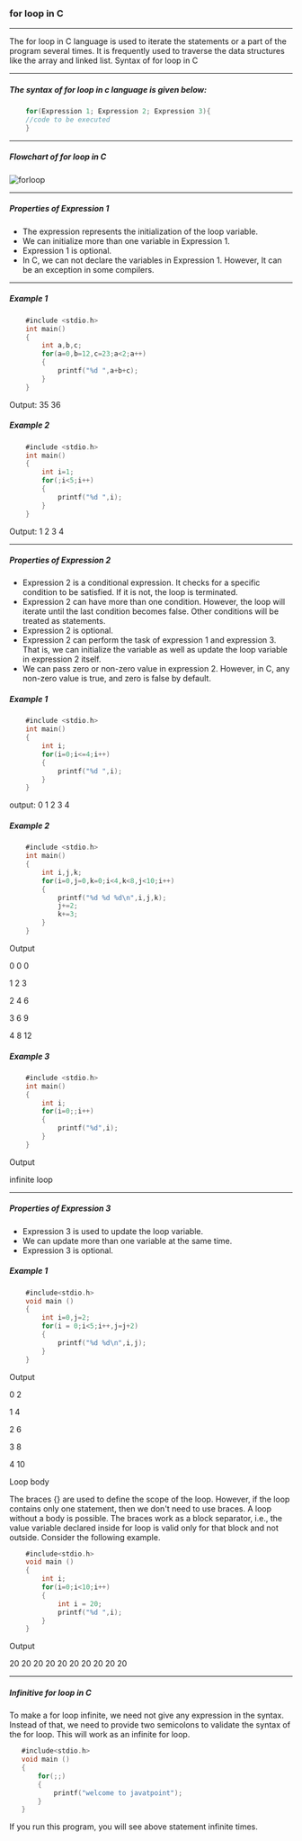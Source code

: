 ### for loop in C

------

The for loop in C language is used to iterate the statements or a part of the program several times. It is frequently used to traverse the data structures like the array and linked list.
Syntax of for loop in C

-------


##### The syntax of for loop in c language is given below:

```objectivec
    for(Expression 1; Expression 2; Expression 3){  
    //code to be executed  
    }  
```
--------


##### Flowchart of for loop in C

![forloop](https://static.javatpoint.com/cpages/images/forloop.png)

-----

##### Properties of Expression 1

   - The expression represents the initialization of the loop variable.
   - We can initialize more than one variable in Expression 1.
   - Expression 1 is optional.
   - In C, we can not declare the variables in Expression 1. However, It can be an exception in some compilers.

-------

##### Example 1
```objectivec
    #include <stdio.h>  
    int main()  
    {  
        int a,b,c;  
        for(a=0,b=12,c=23;a<2;a++)  
        {  
            printf("%d ",a+b+c);  
        }  
    }  
```
Output:
35 36

##### Example 2
```objectivec
    #include <stdio.h>  
    int main()  
    {  
        int i=1;  
        for(;i<5;i++)  
        {  
            printf("%d ",i);  
        }  
    }  
```

Output: 
1 2 3 4

------

##### Properties of Expression 2

   - Expression 2 is a conditional expression. It checks for a specific condition to be satisfied. If it is not, the loop is terminated.
   - Expression 2 can have more than one condition. However, the loop will iterate until the last condition becomes false. Other conditions will be treated as statements.
   - Expression 2 is optional.
   - Expression 2 can perform the task of expression 1 and expression 3. That is, we can initialize the variable as well as update the loop variable in expression 2 itself.
   - We can pass zero or non-zero value in expression 2. However, in C, any non-zero value is true, and zero is false by default.

##### Example 1
```objectivec
    #include <stdio.h>  
    int main()  
    {  
        int i;  
        for(i=0;i<=4;i++)  
        {  
            printf("%d ",i);  
        }  
    }  
```
output:
0 1 2 3 4

##### Example 2
```objectivec
    #include <stdio.h>  
    int main()  
    {  
        int i,j,k;  
        for(i=0,j=0,k=0;i<4,k<8,j<10;i++)  
        {  
            printf("%d %d %d\n",i,j,k);  
            j+=2;  
            k+=3;  
        }  
    }  
```
Output

0 0 0

1 2 3

2 4 6

3 6 9

4 8 12  


##### Example 3
```objectivec
    #include <stdio.h>  
    int main()  
    {  
        int i;  
        for(i=0;;i++)  
        {  
            printf("%d",i);  
        }  
    }  
```
Output

infinite loop

--------


##### Properties of Expression 3

   - Expression 3 is used to update the loop variable.
   - We can update more than one variable at the same time.
   - Expression 3 is optional.

##### Example 1
```objectivec
    #include<stdio.h>  
    void main ()  
    {  
        int i=0,j=2;  
        for(i = 0;i<5;i++,j=j+2)  
        {  
            printf("%d %d\n",i,j);  
        }  
    }  
```
Output

0 2

1 4

2 6

3 8

4 10    

Loop body

The braces {} are used to define the scope of the loop. However, if the loop contains only one statement, then we don't need to use braces. A loop without a body is possible. The braces work as a block separator, i.e., the value variable declared inside for loop is valid only for that block and not outside. Consider the following example.
```objectivec
    #include<stdio.h>  
    void main ()  
    {  
        int i;  
        for(i=0;i<10;i++)  
        {  
            int i = 20;  
            printf("%d ",i);  
        }  
    }  
```
Output

20 20 20 20 20 20 20 20 20 20   

--------


##### Infinitive for loop in C

To make a for loop infinite, we need not give any expression in the syntax. Instead of that, we need to provide two semicolons to validate the syntax of the for loop. This will work as an infinite for loop.
 ```objectivec
    #include<stdio.h>  
    void main ()  
    {  
        for(;;)  
        {  
            printf("welcome to javatpoint");  
        }  
    }  
```
If you run this program, you will see above statement infinite times.

